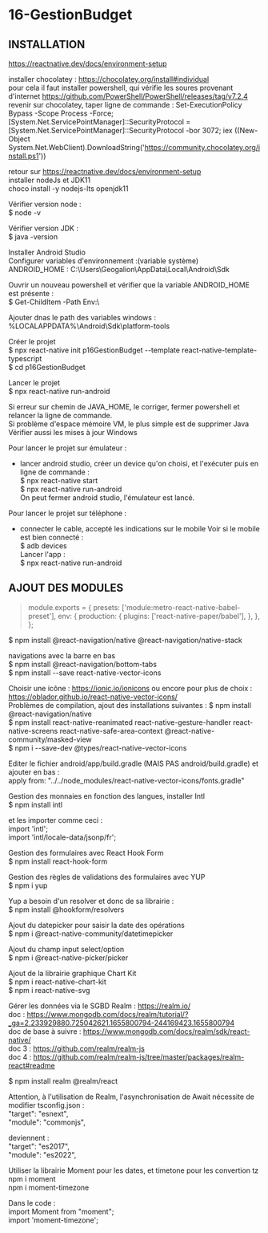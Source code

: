 # 16-GestionBudget

INSTALLATION 
------------

https://reactnative.dev/docs/environment-setup

installer chocolatey : https://chocolatey.org/install#individual  
pour cela il faut installer powershell, qui vérifie les soures provenant d'internet
https://github.com/PowerShell/PowerShell/releases/tag/v7.2.4  
revenir sur chocolatey, taper ligne de commande :
Set-ExecutionPolicy Bypass -Scope Process -Force; [System.Net.ServicePointManager]::SecurityProtocol = [System.Net.ServicePointManager]::SecurityProtocol -bor 3072; iex ((New-Object System.Net.WebClient).DownloadString('https://community.chocolatey.org/install.ps1'))

retour sur https://reactnative.dev/docs/environment-setup  
installer nodeJs et JDK11  
choco install -y nodejs-lts openjdk11  

Vérifier version node :  
$ node -v

Vérifier version JDK :  
$ java -version

Installer Android Studio  
Configurer variables d'environnement :(variable système)  
ANDROID_HOME : C:\Users\Geogalion\AppData\Local\Android\Sdk

Ouvrir un nouveau powershell et vérifier que la variable ANDROID_HOME est présente :  
$ Get-ChildItem -Path Env:\

Ajouter dnas le path des variables windows :  
%LOCALAPPDATA%\Android\Sdk\platform-tools

Créer le projet  
$ npx react-native init p16GestionBudget --template react-native-template-typescript  
$ cd p16GestionBudget 

Lancer le projet  
$ npx react-native run-android

Si erreur sur chemin de JAVA_HOME, le corriger, fermer powershell et relancer la ligne de commande.  
Si problème d'espace mémoire VM, le plus simple est de supprimer Java  
Vérifier aussi les mises à jour Windows

Pour lancer le projet sur émulateur :  
- lancer android studio, créer un device qu'on choisi, et l'exécuter
puis en ligne de commande :  
$ npx react-native start  
$ npx react-native run-android  
On peut fermer android studio, l'émulateur est lancé.

Pour lancer le projet sur téléphone :  
- connecter le cable, accepté les indications sur le mobile
Voir si le mobile est bien connecté :  
$ adb devices  
Lancer l'app :  
$ npx react-native run-android


AJOUT DES MODULES
-----------------

>   module.exports = {
>     presets: ['module:metro-react-native-babel-preset'],
>     env: {
>       production: {
>         plugins: ['react-native-paper/babel'],
>       },
>     },
>   };

$ npm install @react-navigation/native @react-navigation/native-stack

navigations avec la barre en bas  
$ npm install @react-navigation/bottom-tabs  
$ npm install --save react-native-vector-icons

Choisir une icône : https://ionic.io/ionicons  ou encore pour plus de choix : https://oblador.github.io/react-native-vector-icons/  
Problèmes de compilation, ajout des installations suivantes :
$ npm install @react-navigation/native  
$ npm install react-native-reanimated react-native-gesture-handler react-native-screens react-native-safe-area-context @react-native-community/masked-view  
$ npm i --save-dev @types/react-native-vector-icons  

Editer le fichier android/app/build.gradle (MAIS PAS android/build.gradle) et ajouter en bas :  
apply from: "../../node_modules/react-native-vector-icons/fonts.gradle"

Gestion des monnaies en fonction des langues, installer Intl  
$ npm install intl

et les importer comme ceci :  
import 'intl';  
import 'intl/locale-data/jsonp/fr';

Gestion des formulaires avec React Hook Form  
$ npm install react-hook-form

Gestion des règles de validations des formulaires avec YUP  
$ npm i yup

Yup a besoin d'un resolver et donc de sa librairie :  
$ npm install @hookform/resolvers

Ajout du datepicker pour saisir la date des opérations  
$ npm i @react-native-community/datetimepicker

Ajout du champ input select/option  
$ npm i @react-native-picker/picker

Ajout de la librairie graphique Chart Kit  
$ npm i react-native-chart-kit  
$ npm i react-native-svg

Gérer les données via le SGBD Realm : https://realm.io/  
doc : https://www.mongodb.com/docs/realm/tutorial/?_ga=2.233929880.725042621.1655800794-244169423.1655800794  
doc de base à suivre : https://www.mongodb.com/docs/realm/sdk/react-native/  
doc 3 : https://github.com/realm/realm-js  
doc 4 : https://github.com/realm/realm-js/tree/master/packages/realm-react#readme

$ npm install realm @realm/react

Attention, à l'utilisation de Realm, l'asynchronisation de Await nécessite de modifier tsconfig.json :  
"target": "esnext",  
"module": "commonjs",

deviennent :  
"target": "es2017",  
"module": "es2022",

Utiliser la librairie Moment pour les dates, et timetone pour les convertion tz  
npm i moment  
npm i moment-timezone

Dans le code :  
import Moment from "moment";  
import 'moment-timezone';  
